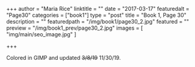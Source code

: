 +++
author = "Maria Rice"
linktitle = ""
date = "2017-03-17"
featuredalt = "Page30"
categories = ["book1"]
type = "post"
title = "Book 1, Page 30"
description = ""
featuredpath = "/img/book1/page30_2.jpg"
featured = ""
preview = "/img/book1_prev/page30_2.jpg"
images = [ "img/main/seo_image.jpg" ]

+++

Colored in GIMP and updated ~~3/8/19~~ 11/30/19. 
